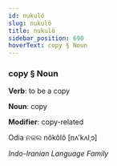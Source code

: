 ```yaml
---
id: nukulö
slug: nukulö
title: nukulö
sidebar_position: 690
hoverText: copy § Noun
---
```


### copy § Noun

**Verb**: to be a copy

**Noun**: copy

**Modifier**: copy-related

Odia ନକଲ nôkôlô [nʌ'kʌlˌɔ]

*Indo-Iranian Language Family*